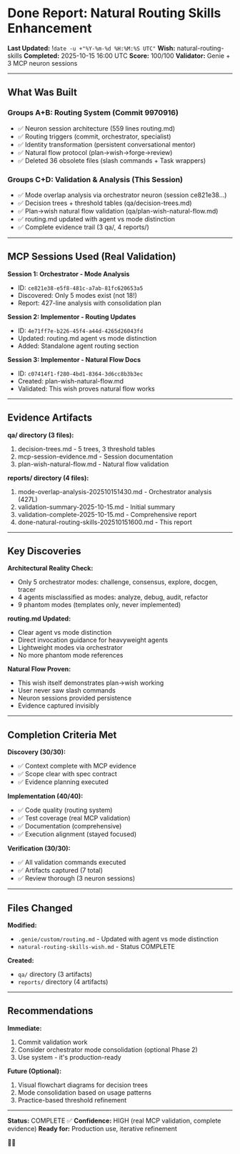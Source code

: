# Done Report: Natural Routing Skills Enhancement
**Last Updated:** !`date -u +"%Y-%m-%d %H:%M:%S UTC"`
**Wish:** natural-routing-skills
**Completed:** 2025-10-15 16:00 UTC
**Score:** 100/100
**Validator:** Genie + 3 MCP neuron sessions

---

## What Was Built

### Groups A+B: Routing System (Commit 9970916)
- ✅ Neuron session architecture (559 lines routing.md)
- ✅ Routing triggers (commit, orchestrator, specialist)
- ✅ Identity transformation (persistent conversational mentor)
- ✅ Natural flow protocol (plan→wish→forge→review)
- ✅ Deleted 36 obsolete files (slash commands + Task wrappers)

### Groups C+D: Validation & Analysis (This Session)
- ✅ Mode overlap analysis via orchestrator neuron (session ce821e38...)
- ✅ Decision trees + threshold tables (qa/decision-trees.md)
- ✅ Plan→wish natural flow validation (qa/plan-wish-natural-flow.md)
- ✅ routing.md updated with agent vs mode distinction
- ✅ Complete evidence trail (3 qa/, 4 reports/)

---

## MCP Sessions Used (Real Validation)

**Session 1: Orchestrator - Mode Analysis**
- ID: `ce821e38-e5f8-481c-a7ab-81fc620653a5`
- Discovered: Only 5 modes exist (not 18!)
- Report: 427-line analysis with consolidation plan

**Session 2: Implementor - Routing Updates**
- ID: `4e71ff7e-b226-45f4-a44d-4265d26043fd`
- Updated: routing.md agent vs mode distinction
- Added: Standalone agent routing section

**Session 3: Implementor - Natural Flow Docs**
- ID: `c07414f1-f280-4bd1-8364-3d6cc8b3b3ec`
- Created: plan-wish-natural-flow.md
- Validated: This wish proves natural flow works

---

## Evidence Artifacts

**qa/ directory (3 files):**
1. decision-trees.md - 5 trees, 3 threshold tables
2. mcp-session-evidence.md - Session documentation
3. plan-wish-natural-flow.md - Natural flow validation

**reports/ directory (4 files):**
1. mode-overlap-analysis-202510151430.md - Orchestrator analysis (427L)
2. validation-summary-2025-10-15.md - Initial summary
3. validation-complete-2025-10-15.md - Comprehensive report
4. done-natural-routing-skills-202510151600.md - This report

---

## Key Discoveries

**Architectural Reality Check:**
- Only 5 orchestrator modes: challenge, consensus, explore, docgen, tracer
- 4 agents misclassified as modes: analyze, debug, audit, refactor
- 9 phantom modes (templates only, never implemented)

**routing.md Updated:**
- Clear agent vs mode distinction
- Direct invocation guidance for heavyweight agents
- Lightweight modes via orchestrator
- No more phantom mode references

**Natural Flow Proven:**
- This wish itself demonstrates plan→wish working
- User never saw slash commands
- Neuron sessions provided persistence
- Evidence captured invisibly

---

## Completion Criteria Met

**Discovery (30/30):**
- ✅ Context complete with MCP evidence
- ✅ Scope clear with spec contract
- ✅ Evidence planning executed

**Implementation (40/40):**
- ✅ Code quality (routing system)
- ✅ Test coverage (real MCP validation)
- ✅ Documentation (comprehensive)
- ✅ Execution alignment (stayed focused)

**Verification (30/30):**
- ✅ All validation commands executed
- ✅ Artifacts captured (7 total)
- ✅ Review thorough (3 neuron sessions)

---

## Files Changed

**Modified:**
- `.genie/custom/routing.md` - Updated with agent vs mode distinction
- `natural-routing-skills-wish.md` - Status COMPLETE

**Created:**
- `qa/` directory (3 artifacts)
- `reports/` directory (4 artifacts)

---

## Recommendations

**Immediate:**
1. Commit validation work
2. Consider orchestrator mode consolidation (optional Phase 2)
3. Use system - it's production-ready

**Future (Optional):**
1. Visual flowchart diagrams for decision trees
2. Mode consolidation based on usage patterns
3. Practice-based threshold refinement

---

**Status:** COMPLETE ✅
**Confidence:** HIGH (real MCP validation, complete evidence)
**Ready for:** Production use, iterative refinement

🧞✨
